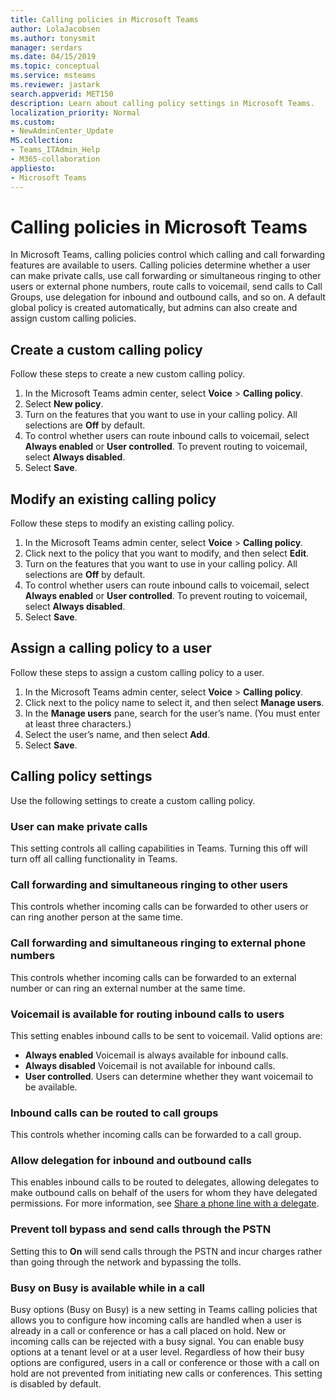 ```yaml
---
title: Calling policies in Microsoft Teams
author: LolaJacobsen
ms.author: tonysmit
manager: serdars
ms.date: 04/15/2019
ms.topic: conceptual
ms.service: msteams
ms.reviewer: jastark
search.appverid: MET150
description: Learn about calling policy settings in Microsoft Teams.
localization_priority: Normal
ms.custom:
- NewAdminCenter_Update
MS.collection: 
- Teams_ITAdmin_Help
- M365-collaboration
appliesto: 
- Microsoft Teams
---
```


Calling policies in Microsoft Teams
==========================================

In Microsoft Teams, calling policies control which calling and call forwarding features are available to users. Calling policies determine whether a user can make private calls, use call forwarding or  simultaneous ringing to other users or external phone numbers, route calls to voicemail, send calls to Call Groups, use delegation for inbound and outbound calls, and so on. A default global policy is created automatically, but admins can also create and assign custom calling policies.

## Create a custom calling policy

Follow these steps to create a new custom calling policy.

1. In the Microsoft Teams admin center, select **Voice** > **Calling policy**.
2. Select **New policy**.
3. Turn on the features that you want to use in your calling policy. All selections are **Off** by default.
4. To control whether users can route inbound calls to voicemail, select **Always enabled** or **User controlled**. To prevent routing to voicemail, select **Always disabled**.
5. Select **Save**.

## Modify an existing calling policy

Follow these steps to modify an existing calling policy.

1. In the Microsoft Teams admin center, select **Voice** > **Calling policy**.
2. Click next to the policy that you want to modify, and then select **Edit**.
3. Turn on the features that you want to use in your calling policy. All selections are **Off** by default.
4. To control whether users can route inbound calls to voicemail, select **Always enabled** or **User controlled**. To prevent routing to voicemail, select **Always disabled**.
5. Select **Save**.

## Assign a calling policy to a user

Follow these steps to assign a custom calling policy to a user.

1. In the Microsoft Teams admin center, select **Voice** > **Calling policy**.
2. Click next to the policy name to select it, and then select **Manage users**.
3. In the **Manage users** pane, search for the user’s name. (You must enter at least three characters.)
4. Select the user’s name, and then select **Add**.
5. Select **Save**.

## Calling policy settings

Use the following settings to create a custom calling policy.

### User can make private calls

This setting controls all calling capabilities in Teams. Turning this off will turn off all calling functionality in Teams.

### Call forwarding and simultaneous ringing to other users

This controls whether incoming calls can be forwarded to other users or can ring another person at the same time. 

### Call forwarding and simultaneous ringing to external phone numbers

This controls whether incoming calls can be forwarded to an external number or can ring an external number at the same time.

### Voicemail is available for routing inbound calls to users

This setting enables inbound calls to be sent to voicemail. Valid options are:

   - **Always enabled** Voicemail is always available for inbound calls. 
   - **Always disabled**  Voicemail is not available for inbound calls. 
   - **User controlled**. Users can determine whether they want voicemail to be available.

### Inbound calls can be routed to call groups 

This controls whether incoming calls can be forwarded to a call group.

### Allow delegation for inbound and outbound calls

This enables inbound calls to be routed to delegates, allowing delegates to make outbound calls on behalf of the users for whom they have delegated permissions. For more information, see [Share a phone line with a delegate](https://support.office.com/article/share-a-phone-line-with-a-delegate-16307929-a51f-43fc-8323-3b1bf115e5a8).

### Prevent toll bypass and send calls through the PSTN 

Setting this to **On** will send calls through the PSTN and incur charges rather than going through the network and bypassing the tolls.

### Busy on Busy is available while in a call

Busy options (Busy on Busy) is a new setting in Teams calling policies that allows you to configure how incoming calls are handled when a user is already in a call or conference or has a call placed on hold. New or incoming calls can be rejected with a busy signal. You can enable busy options at a tenant level or at a user level. Regardless of how their busy options are configured, users in a call or conference or those with a call on hold are not prevented from initiating new calls or conferences. This setting is disabled by default.

